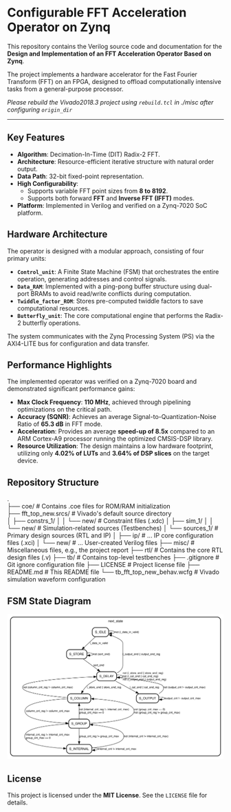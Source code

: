 # Configurable FFT Acceleration Operator on Zynq

This repository contains the Verilog source code and documentation for the **Design and Implementation of an FFT Acceleration Operator Based on Zynq**.

The project implements a hardware accelerator for the Fast Fourier Transform (FFT) on an FPGA, designed to offload computationally intensive tasks from a general-purpose processor.

*Please rebuild the Vivado2018.3 project using `rebuild.tcl` in ./misc after configuring `origin_dir`*

---

## Key Features

- **Algorithm**: Decimation-In-Time (DIT) Radix-2 FFT.
- **Architecture**: Resource-efficient iterative structure with natural order output.
- **Data Path**: 32-bit fixed-point representation.
- **High Configurability**:
    - Supports variable FFT point sizes from **8 to 8192**.
    - Supports both forward **FFT** and **Inverse FFT (IFFT)** modes.
- **Platform**: Implemented in Verilog and verified on a Zynq-7020 SoC platform.

## Hardware Architecture

The operator is designed with a modular approach, consisting of four primary units:
- **`Control_unit`**: A Finite State Machine (FSM) that orchestrates the entire operation, generating addresses and control signals.
- **`Data_RAM`**: Implemented with a ping-pong buffer structure using dual-port BRAMs to avoid read/write conflicts during computation.
- **`Twiddle_factor_ROM`**: Stores pre-computed twiddle factors to save computational resources.
- **`Butterfly_unit`**: The core computational engine that performs the Radix-2 butterfly operations.

The system communicates with the Zynq Processing System (PS) via the AXI4-LITE bus for configuration and data transfer.

## Performance Highlights

The implemented operator was verified on a Zynq-7020 board and demonstrated significant performance gains:

- **Max Clock Frequency**: **110 MHz**, achieved through pipelining optimizations on the critical path.
- **Accuracy (SQNR)**: Achieves an average Signal-to-Quantization-Noise Ratio of **65.3 dB** in FFT mode.
- **Acceleration**: Provides an average **speed-up of 8.5x** compared to an ARM Cortex-A9 processor running the optimized CMSIS-DSP library.
- **Resource Utilization**: The design maintains a low hardware footprint, utilizing only **4.02% of LUTs** and **3.64% of DSP slices** on the target device.

## Repository Structure
.  
├── coe/                           # Contains .coe files for ROM/RAM initialization  
├── fft_top_new.srcs/              # Vivado's default source directory  
│   ├── constrs_1/
│   │   └── new/                   # Constraint files (.xdc)
│   ├── sim_1/
│   │   └── new/                   # Simulation-related sources (Testbenches)
│   └── sources_1/                 # Primary design sources (RTL and IP)
│       ├── ip/                    # ... IP core configuration files (.xci)
│       └── new/                   # ... User-created Verilog files
├── misc/                          # Miscellaneous files, e.g., the project report
├── rtl/                           # Contains the core RTL design files (.v)
├── tb/                            # Contains top-level testbenches
├── .gitignore                     # Git ignore configuration file
├── LICENSE                        # Project license file
├── README.md                      # This README file
└── tb_fft_top_new_behav.wcfg      # Vivado simulation waveform configuration

## FSM State Diagram

![Loading svg failed](./misc/my_fsm_0.svg)

## License

This project is licensed under the **MIT License**. See the `LICENSE` file for details.
